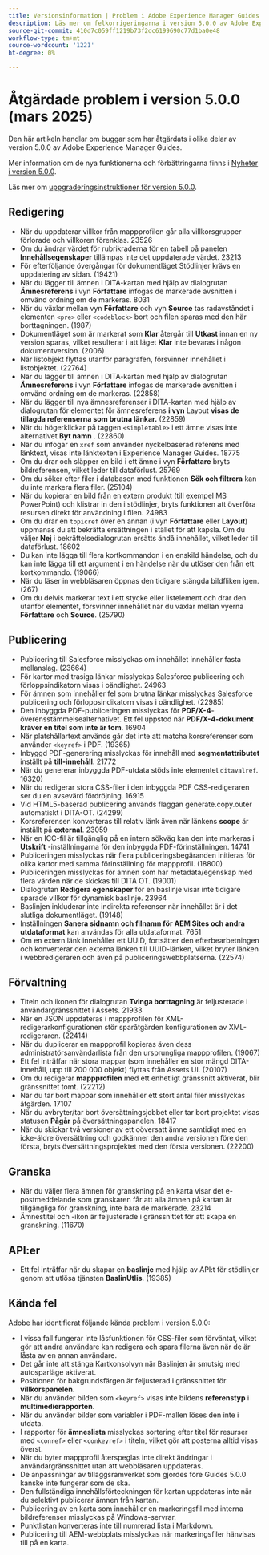 ```yaml
---
title: Versionsinformation | Problem i Adobe Experience Manager Guides 5.0.0 har åtgärdats
description: Läs mer om felkorrigeringarna i version 5.0.0 av Adobe Experience Manager Guides.
source-git-commit: 410d7c059ff1219b73f2dc6199690c77d1ba0e48
workflow-type: tm+mt
source-wordcount: '1221'
ht-degree: 0%

---
```


# Åtgärdade problem i version 5.0.0 (mars 2025)

Den här artikeln handlar om buggar som har åtgärdats i olika delar av version 5.0.0 av Adobe Experience Manager Guides.


Mer information om de nya funktionerna och förbättringarna finns i [Nyheter i version 5.0.0](whats-new-5-0.md).

Läs mer om [uppgraderingsinstruktioner för version 5.0.0](upgrade-instructions-5-0-0.md).


## Redigering

- När du uppdaterar villkor från mappprofilen går alla villkorsgrupper förlorade och villkoren förenklas. 23526
- Om du ändrar värdet för rubrikraderna för en tabell på panelen **Innehållsegenskaper** tillämpas inte det uppdaterade värdet. 23213
- För efterföljande övergångar för dokumentläget Stödlinjer krävs en uppdatering av sidan. (19421)
- När du lägger till ämnen i DITA-kartan med hjälp av dialogrutan **Ämnesreferens** i vyn **Författare** infogas de markerade avsnitten i omvänd ordning om de markeras. 8031
- När du växlar mellan vyn **Författare** och vyn **Source** tas radavståndet i elementen `<pre>` eller `<codeblock>` bort och filen sparas med den här borttagningen. (1987)
- Dokumentläget som är markerat som **Klar** återgår till **Utkast** innan en ny version sparas, vilket resulterar i att läget **Klar** inte bevaras i någon dokumentversion. (2006)
- När listobjekt flyttas utanför paragrafen, försvinner innehållet i listobjektet. (22764)
- När du lägger till ämnen i DITA-kartan med hjälp av dialogrutan **Ämnesreferens** i vyn **Författare** infogas de markerade avsnitten i omvänd ordning om de markeras. (22858)
- När du lägger till nya ämnesreferenser i DITA-kartan med hjälp av dialogrutan för elementet för ämnesreferens **i vyn** Layout **visas de tillagda referenserna som brutna länkar.** (22859)
- När du högerklickar på taggen `<simpletable>` i ett ämne visas inte alternativet **Byt namn** . (22860)
- När du infogar en `xref` som använder nyckelbaserad referens med länktext, visas inte länktexten i Experience Manager Guides. 18775
- Om du drar och släpper en bild i ett ämne i vyn **Författare** bryts bildreferensen, vilket leder till dataförlust. 25769
- Om du söker efter filer i databasen med funktionen **Sök och filtrera** kan du inte markera flera filer. (25104)
- När du kopierar en bild från en extern produkt (till exempel MS PowerPoint) och klistrar in den i stödlinjer, bryts funktionen att överföra resursen direkt för användning i filen. 24983
- Om du drar en `topicref` över en annan (i vyn **Författare** eller **Layout**) uppmanas du att bekräfta ersättningen i stället för att kapsla. Om du väljer **Nej** i bekräftelsedialogrutan ersätts ändå innehållet, vilket leder till dataförlust. 18602
- Du kan inte lägga till flera kortkommandon i en enskild händelse, och du kan inte lägga till ett argument i en händelse när du utlöser den från ett kortkommando. (19066)
- När du läser in webbläsaren öppnas den tidigare stängda bildfliken igen. (267)
- Om du delvis markerar text i ett stycke eller listelement och drar den utanför elementet, försvinner innehållet när du växlar mellan vyerna **Författare** och **Source**. (25790)

## Publicering

- Publicering till Salesforce misslyckas om innehållet innehåller fasta mellanslag. (23664)
- För kartor med trasiga länkar misslyckas Salesforce publicering och förloppsindikatorn visas i oändlighet. 24963
- För ämnen som innehåller fel som brutna länkar misslyckas Salesforce publicering och förloppsindikatorn visas i oändlighet. (22985)
- Den inbyggda PDF-publiceringen misslyckas för **PDF/X-4**-överensstämmelsealternativet. Ett fel uppstod när **PDF/X-4-dokument kräver en titel som inte är tom**. 16904
- När platshållartext används går det inte att matcha korsreferenser som använder `<keyref>` i PDF. (19365)
- Inbyggd PDF-generering misslyckas för innehåll med **segmentattributet** inställt på **till-innehåll**. 21772
- När du genererar inbyggda PDF-utdata stöds inte elementet `ditavalref`. 16320)
- När du redigerar stora CSS-filer i den inbyggda PDF CSS-redigeraren ser du en avsevärd fördröjning. 16915
- Vid HTML5-baserad publicering används flaggan generate.copy.outer automatiskt i DITA-OT. (24299)
- Korsreferensen konverteras till relativ länk även när länkens **scope** är inställt på **external**. 23059
- När en ICC-fil är tillgänglig på en intern sökväg kan den inte markeras i **Utskrift** -inställningarna för den inbyggda PDF-förinställningen. 14741
- Publiceringen misslyckas när flera publiceringsbegäranden initieras för olika kartor med samma förinställning för mappprofil. (18800)
- Publiceringen misslyckas för ämnen som har metadata/egenskap med flera värden när de skickas till DITA OT. (19001)
- Dialogrutan **Redigera egenskaper** för en baslinje visar inte tidigare sparade villkor för dynamisk baslinje.  23964
- Baslinjen inkluderar inte indirekta referenser när innehållet är i det slutliga dokumentläget. (19148)
- Inställningen **Sanera sidnamn och filnamn för AEM Sites och andra utdataformat** kan användas för alla utdataformat. 7651
- Om en extern länk innehåller ett UUID, fortsätter den efterbearbetningen och konverterar den externa länken till UUID-länken, vilket bryter länken i webbredigeraren och även på publiceringswebbplatserna. (22574)


## Förvaltning

- Titeln och ikonen för dialogrutan **Tvinga borttagning** är feljusterade i användargränssnittet i Assets. 21933
- När en JSON uppdateras i mappprofilen för XML-redigerarkonfigurationen stör sparåtgärden konfigurationen av XML-redigeraren. (22414)
- När du duplicerar en mappprofil kopieras även dess administratörsanvändarlista från den ursprungliga mappprofilen. (19067)
- Ett fel inträffar när stora mappar (som innehåller en stor mängd DITA-innehåll, upp till 200 000 objekt) flyttas från Assets UI. (20107)
- Om du redigerar **mappprofilen** med ett enhetligt gränssnitt aktiverat, blir gränssnittet tomt. (22212)
- När du tar bort mappar som innehåller ett stort antal filer misslyckas åtgärden. 17107
- När du avbryter/tar bort översättningsjobbet eller tar bort projektet visas statusen **Pågår** på översättningspanelen. 18417
- När du skickar två versioner av ett oöversatt ämne samtidigt med en icke-äldre översättning och godkänner den andra versionen före den första, bryts översättningsprojektet med den första versionen. (22200)


## Granska

- När du väljer flera ämnen för granskning på en karta visar det e-postmeddelande som granskaren får att alla ämnen på kartan är tillgängliga för granskning, inte bara de markerade. 23214
- Ämnestitel och -ikon är feljusterade i gränssnittet för att skapa en granskning. (11670)


## API:er

- Ett fel inträffar när du skapar en **baslinje** med hjälp av API:t för stödlinjer genom att utlösa tjänsten **BaslinUtlis**. (19385)

## Kända fel

Adobe har identifierat följande kända problem i version 5.0.0:

- I vissa fall fungerar inte låsfunktionen för CSS-filer som förväntat, vilket gör att andra användare kan redigera och spara filerna även när de är låsta av en annan användare.
- Det går inte att stänga Kartkonsolvyn när Baslinjen är smutsig med autosparläge aktiverat.
- Positionen för bakgrundsfärgen är feljusterad i gränssnittet för **villkorspanelen**.
- När du använder bilden som `<keyref>` visas inte bildens **referenstyp** i **multimedierapporten**.
- När du använder bilder som variabler i PDF-mallen löses den inte i utdata.
- I rapporter för **ämneslista** misslyckas sortering efter titel för resurser med `<conref>` eller `<conkeyref>` i titeln, vilket gör att posterna alltid visas överst.
- När du byter mappprofil återspeglas inte direkt ändringar i användargränssnittet utan att webbläsaren uppdateras.
- De anpassningar av tilläggsramverket som gjordes före Guides 5.0.0 kanske inte fungerar som de ska.
- Den fullständiga innehållsförteckningen för kartan uppdateras inte när du selektivt publicerar ämnen från kartan.
- Publicering av en karta som innehåller en markeringsfil med interna bildreferenser misslyckas på Windows-servrar.
- Punktlistan konverteras inte till numrerad lista i Markdown.
- Publicering till AEM-webbplats misslyckas när markeringsfiler hänvisas till på en karta.


